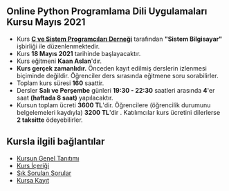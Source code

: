 ## Online Python Programlama Dili Uygulamaları Kursu Mayıs 2021

+ Kurs __[C ve Sistem Programcıları Derneği](http://www.csystem.org/)__ tarafından __"Sistem Bilgisayar"__ işbirliği ile düzenlenmektedir.
+ Kurs __18 Mayıs 2021__ tarihinde başlayacaktır.
+ Kurs eğitmeni __Kaan Aslan__'dır.
+ __Kurs gerçek zamanlıdır.__ Önceden kayıt edilmiş derslerin izlenmesi biçiminde değildir. Öğrenciler ders sırasında eğitmene soru sorabilirler.
+ Toplam kurs süresi __160__ saattir. 
+ Dersler __Salı ve Perşembe__ günleri __19:30 - 22:30__ saatleri arasında __4__'er saat __(haftada 8 saat)__ yapılacaktır. 
+ Kursun toplam ücreti __3600 TL__'dir. Öğrencilere (öğrencilik durumunu belgelemeleri kaydıyla) __3200 TL__'dir . Katılımcılar kurs ücretini dilerlerse __2 taksitte__ ödeyebilirler.

## Kursla ilgili bağlantılar
+ [Kursun Genel Tanıtımı](https://github.com/CSD-1993/Online_Pyton_Programlama_Dili_Uygulamaları_Kursu_Mayıs_2021/blob/master/_kurs_tanitimi.md)
+ [Kurs İçeriği](https://github.com/CSD-1993/Online_Pyton_Programlama_Dili_Uygulamaları_Kursu_Mayıs_2021/edit/master/kurs_icerigi.md)
+ [Sık Sorulan Sorular](https://github.com/CSD-1993/Online_Pyton_Programlama_Dili_Uygulamaları_Kursu_Mayıs_2021/blob/master/sss.md)
+ [Kursa Kayıt]( https://us02web.zoom.us/meeting/register/tZIlduGsqT8vHtJL6MWF6MY5QwvAaUIgJq9H) 
